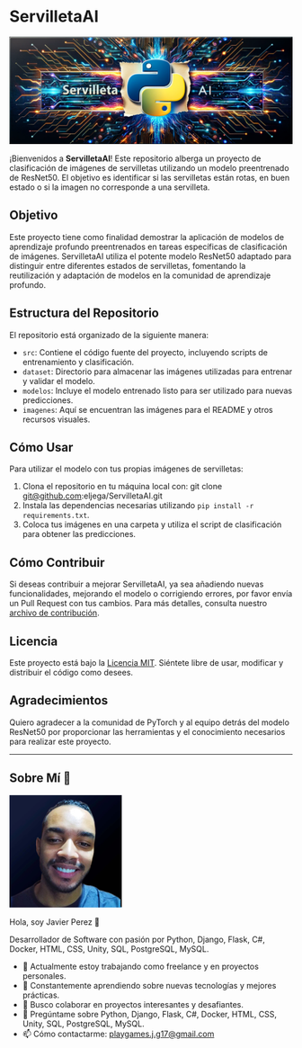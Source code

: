 # ServilletaAI

![Banner](static/images/banner.png)

¡Bienvenidos a **ServilletaAI**! Este repositorio alberga un proyecto de clasificación de imágenes de servilletas utilizando un modelo preentrenado de ResNet50. El objetivo es identificar si las servilletas están rotas, en buen estado o si la imagen no corresponde a una servilleta.

## Objetivo

Este proyecto tiene como finalidad demostrar la aplicación de modelos de aprendizaje profundo preentrenados en tareas específicas de clasificación de imágenes. ServilletaAI utiliza el potente modelo ResNet50 adaptado para distinguir entre diferentes estados de servilletas, fomentando la reutilización y adaptación de modelos en la comunidad de aprendizaje profundo.

## Estructura del Repositorio

El repositorio está organizado de la siguiente manera:

- `src`: Contiene el código fuente del proyecto, incluyendo scripts de entrenamiento y clasificación.
- `dataset`: Directorio para almacenar las imágenes utilizadas para entrenar y validar el modelo.
- `modelos`: Incluye el modelo entrenado listo para ser utilizado para nuevas predicciones.
- `imagenes`: Aquí se encuentran las imágenes para el README y otros recursos visuales.

## Cómo Usar

Para utilizar el modelo con tus propias imágenes de servilletas:

1. Clona el repositorio en tu máquina local con: git clone git@github.com:eljega/ServilletaAI.git
2. Instala las dependencias necesarias utilizando `pip install -r requirements.txt`.
3. Coloca tus imágenes en una carpeta y utiliza el script de clasificación para obtener las predicciones.

## Cómo Contribuir

Si deseas contribuir a mejorar ServilletaAI, ya sea añadiendo nuevas funcionalidades, mejorando el modelo o corrigiendo errores, por favor envía un Pull Request con tus cambios. Para más detalles, consulta nuestro [archivo de contribución](CONTRIBUTING.md).

## Licencia

Este proyecto está bajo la [Licencia MIT](LICENSE.md). Siéntete libre de usar, modificar y distribuir el código como desees.

## Agradecimientos

Quiero agradecer a la comunidad de PyTorch y al equipo detrás del modelo ResNet50 por proporcionar las herramientas y el conocimiento necesarios para realizar este proyecto.

---

## Sobre Mí 🚀

![Javier Perez](static/images/foto_perfil.png)

Hola, soy Javier Perez 👋

Desarrollador de Software con pasión por Python, Django, Flask, C#, Docker, HTML, CSS, Unity, SQL, PostgreSQL, MySQL.

- 🔭 Actualmente estoy trabajando como freelance y en proyectos personales.
- 🌱 Constantemente aprendiendo sobre nuevas tecnologías y mejores prácticas.
- 🤝 Busco colaborar en proyectos interesantes y desafiantes.
- 💬 Pregúntame sobre Python, Django, Flask, C#, Docker, HTML, CSS, Unity, SQL, PostgreSQL, MySQL.
- 📫 Cómo contactarme: [playgames.j.g17@gmail.com](mailto:playgames.j.g17@gmail.com)
